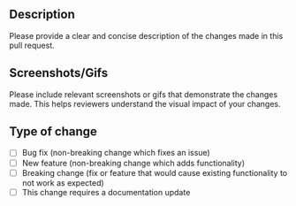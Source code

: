 ## Description
Please provide a clear and concise description of the changes made in this pull request.

## Screenshots/Gifs
Please include relevant screenshots or gifs that demonstrate the changes made. This helps reviewers understand the visual impact of your changes.

## Type of change
- [ ] Bug fix (non-breaking change which fixes an issue)
- [ ] New feature (non-breaking change which adds functionality)
- [ ] Breaking change (fix or feature that would cause existing functionality to not work as expected)
- [ ] This change requires a documentation update
